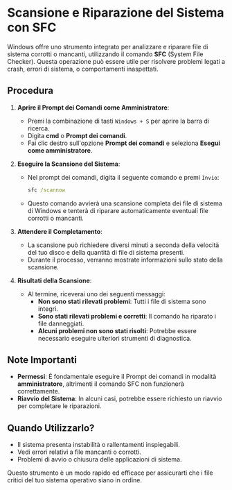 # Scansione e Riparazione del Sistema con SFC

Windows offre uno strumento integrato per analizzare e riparare file di sistema corrotti o mancanti, 
utilizzando il comando **SFC** (System File Checker). Questa operazione può essere utile per 
risolvere problemi legati a crash, errori di sistema, o comportamenti inaspettati.

## Procedura

1. **Aprire il Prompt dei Comandi come Amministratore**:
   - Premi la combinazione di tasti `Windows + S` per aprire la barra di ricerca.
   - Digita **cmd** o **Prompt dei comandi**.
   - Fai clic destro sull'opzione **Prompt dei comandi** e seleziona **Esegui come amministratore**.

2. **Eseguire la Scansione del Sistema**:
   - Nel prompt dei comandi, digita il seguente comando e premi `Invio`:
     ```cmd
     sfc /scannow
     ```
   - Questo comando avvierà una scansione completa dei file di sistema di Windows e tenterà di 
   riparare automaticamente eventuali file corrotti o mancanti.

3. **Attendere il Completamento**:
   - La scansione può richiedere diversi minuti a seconda della velocità del tuo disco e 
     della quantità di file di sistema presenti.
   - Durante il processo, verranno mostrate informazioni sullo stato della scansione.

4. **Risultati della Scansione**:
   - Al termine, riceverai uno dei seguenti messaggi:
     - **Non sono stati rilevati problemi**: Tutti i file di sistema sono integri.
     - **Sono stati rilevati problemi e corretti**: Il comando ha riparato i file danneggiati.
     - **Alcuni problemi non sono stati risolti**: Potrebbe essere necessario eseguire 
	     ulteriori strumenti di diagnostica.

## Note Importanti

- **Permessi**: È fondamentale eseguire il Prompt dei comandi in modalità **amministratore**, 
    altrimenti il comando SFC non funzionerà correttamente.
- **Riavvio del Sistema**: In alcuni casi, potrebbe essere richiesto un riavvio per completare le riparazioni.

## Quando Utilizzarlo?

- Il sistema presenta instabilità o rallentamenti inspiegabili.
- Vedi errori relativi a file mancanti o corrotti.
- Problemi di avvio o chiusura delle applicazioni di sistema.

Questo strumento è un modo rapido ed efficace per assicurarti che i file critici del tuo sistema operativo siano in ordine.
